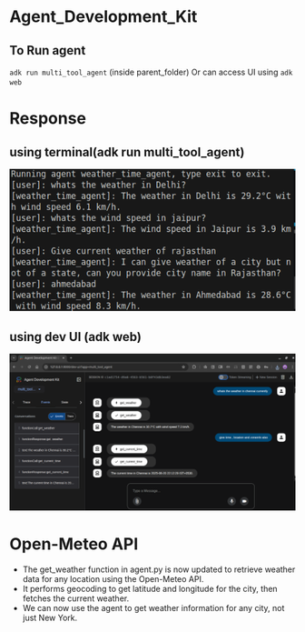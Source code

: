 # Agent_Development_Kit
## To Run agent
`adk run multi_tool_agent` (inside parent_folder)
Or can access UI using `adk web`

# Response
## using terminal(adk run multi_tool_agent)
![alt text](image.png)

## using dev UI (adk web)
![alt text](image-2.png)

# Open-Meteo API
- The get_weather function in agent.py is now updated to retrieve weather data for any location using the Open-Meteo API. 
- It performs geocoding to get latitude and longitude for the city, then fetches the current weather.
- We can now use the agent to get weather information for any city, not just New York.